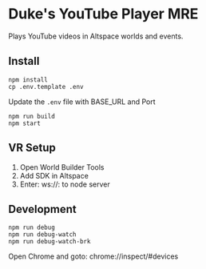 # Duke's YouTube Player MRE
Plays YouTube videos in Altspace worlds and events.

## Install
```
npm install
cp .env.template .env
```

Update the `.env` file with BASE_URL and Port

```
npm run build
npm start
```

## VR Setup
1. Open World Builder Tools
1. Add SDK in Altspace
1. Enter: ws://<host>:<port> to node server

## Development
```
npm run debug
npm run debug-watch
npm run debug-watch-brk
```
Open Chrome and goto: chrome://inspect/#devices

